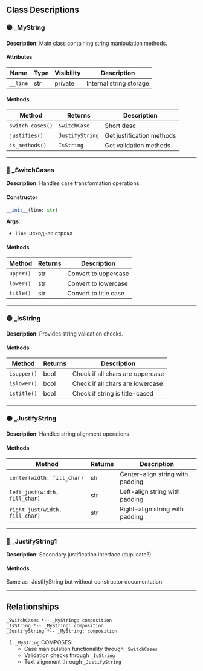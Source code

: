 ## Class Descriptions

### 🟣 _MyString

**Description**: Main class containing string manipulation methods.

#### Attributes

| Name     | Type | Visibility | Description             |
|----------|------|------------|-------------------------|
| `__line` | str  | private    | Internal string storage |

#### Methods

| Method           | Returns         | Description               |
|------------------|-----------------|---------------------------|
| `switch_cases()` | `SwitchCase`    | Short desc                |
| `justifies()`    | `JustifyString` | Get justification methods |
| `is_methods()`   | `IsString`      | Get validation methods    |

---

### 🔵 _SwitchCases

**Description**: Handles case transformation operations.

#### Constructor

```python
__init__(line: str)
```

**Args**:

- `line`: исходная строка

#### Methods

| Method    | Returns | Description           |
|-----------|---------|-----------------------|
| `upper()` | str     | Convert to uppercase  |
| `lower()` | str     | Convert to lowercase  |
| `title()` | str     | Convert to title case |

---

### 🟡 _IsString

**Description**: Provides string validation checks.

#### Methods

| Method      | Returns | Description                      |
|-------------|---------|----------------------------------|
| `isupper()` | bool    | Check if all chars are uppercase |
| `islower()` | bool    | Check if all chars are lowercase |
| `istitle()` | bool    | Check if string is title-cased   |

---

### 🟠 _JustifyString

**Description**: Handles string alignment operations.

#### Methods

| Method                         | Returns | Description                      |
|--------------------------------|---------|----------------------------------|
| `center(width, fill_char)`     | str     | Center-align string with padding |
| `left_just(width, fill_char)`  | str     | Left-align string with padding   |
| `right_just(width, fill_char)` | str     | Right-align string with padding  |

---

### 🔴 _JustifyString1

**Description**: Secondary justification interface (duplicate?).

#### Methods

Same as _JustifyString but without constructor documentation.

---

## Relationships

```plantuml
_SwitchCases *-- _MyString: composition
_IsString *-- _MyString: composition
_JustifyString *-- _MyString: composition
```

1. `_MyString` COMPOSES:
    - Case manipulation functionality through `_SwitchCases`
    - Validation checks through `_IsString`
    - Text alignment through `_JustifyString`

```